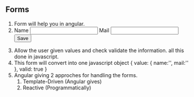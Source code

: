## Forms
1. Form will help you in angular.
2. <form>
	<label> Name </label>
	<input type="text" name="name"/>
	<label> Mail </label>
	<input type="text" name="mail"/>
	<button type="submit">Save</button>
   </form>
3. Allow the user given values and check validate the information. all this done in javascript. 
4. This form will convert into one javascript object 
	{
		value: {
				name:'',
				mail:''
			},
		valid: true
	}
5. Angular giving 2 approches for handling the forms.
	1. Template-Driven (Angular gives)
	2. Reactive (Programmatically)
